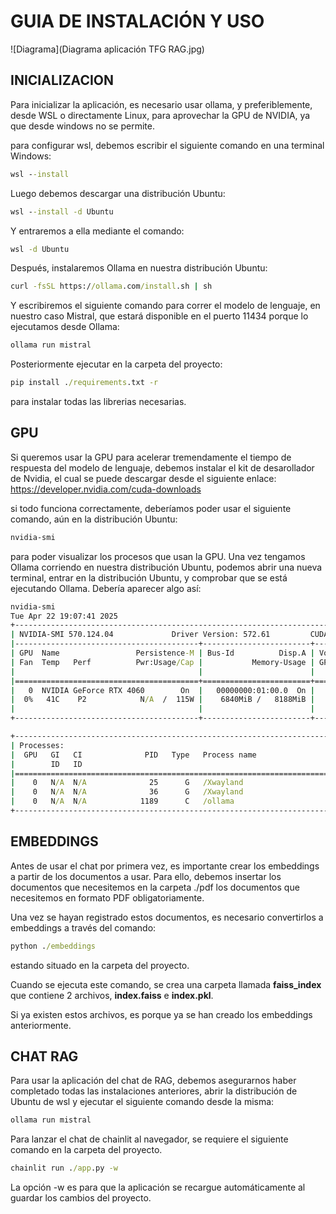 # GUIA DE INSTALACIÓN Y USO
![Diagrama](Diagrama aplicación TFG RAG.jpg)
## INICIALIZACION
Para inicializar la aplicación, es necesario usar ollama, y preferiblemente, desde WSL o directamente Linux, para aprovechar la GPU de NVIDIA, ya que desde windows no se permite.

para configurar wsl, debemos escribir el siguiente comando en una terminal Windows:
```cmd
wsl --install
```

Luego debemos descargar una distribución Ubuntu:
```cmd
wsl --install -d Ubuntu
```

Y entraremos a ella mediante el comando:
```cmd
wsl -d Ubuntu
```

Después, instalaremos Ollama en nuestra distribución Ubuntu:
```cmd
curl -fsSL https://ollama.com/install.sh | sh
```

Y escribiremos el siguiente comando para correr el modelo de lenguaje, en nuestro caso Mistral, que estará disponible en el puerto 11434 porque lo ejecutamos desde Ollama:
```cmd
ollama run mistral
```

Posteriormente ejecutar en la carpeta del proyecto:
```cmd
pip install ./requirements.txt -r
```
para instalar todas las librerias necesarias.

## GPU
Si queremos usar la GPU para acelerar tremendamente el tiempo de respuesta del modelo de lenguaje, debemos instalar el kit de desarollador de Nvidia, el cual se puede descargar desde el siguiente enlace:
https://developer.nvidia.com/cuda-downloads

si todo funciona correctamente, deberíamos poder usar el siguiente comando, aún en la distribución Ubuntu:
```cmd
nvidia-smi
```

para poder visualizar los procesos que usan la GPU. Una vez tengamos Ollama corriendo en nuestra distribución Ubuntu, podemos abrir una nueva terminal, entrar en la distribución Ubuntu, y comprobar que se está ejecutando Ollama. Debería aparecer algo así:
```cmd
nvidia-smi
Tue Apr 22 19:07:41 2025
+-----------------------------------------------------------------------------------------+
| NVIDIA-SMI 570.124.04             Driver Version: 572.61         CUDA Version: 12.8     |
|-----------------------------------------+------------------------+----------------------+
| GPU  Name                 Persistence-M | Bus-Id          Disp.A | Volatile Uncorr. ECC |
| Fan  Temp   Perf          Pwr:Usage/Cap |           Memory-Usage | GPU-Util  Compute M. |
|                                         |                        |               MIG M. |
|=========================================+========================+======================|
|   0  NVIDIA GeForce RTX 4060        On  |   00000000:01:00.0  On |                  N/A |
|  0%   41C    P2            N/A  /  115W |    6840MiB /   8188MiB |      0%      Default |
|                                         |                        |                  N/A |
+-----------------------------------------+------------------------+----------------------+

+-----------------------------------------------------------------------------------------+
| Processes:                                                                              |
|  GPU   GI   CI              PID   Type   Process name                        GPU Memory |
|        ID   ID                                                               Usage      |
|=========================================================================================|
|    0   N/A  N/A              25      G   /Xwayland                             N/A      |
|    0   N/A  N/A              36      G   /Xwayland                             N/A      |
|    0   N/A  N/A            1189      C   /ollama                               N/A      |
+-----------------------------------------------------------------------------------------+
```

## EMBEDDINGS

Antes de usar el chat por primera vez, es importante crear los embeddings a partir de los documentos a usar.
Para ello, debemos insertar los documentos que necesitemos en la carpeta ./pdf los documentos que necesitemos en formato PDF obligatoriamente.

Una vez se hayan registrado estos documentos, es necesario convertirlos a embeddings a través del comando:
```cmd
python ./embeddings
```
estando situado en la carpeta del proyecto.

Cuando se ejecuta este comando, se crea una carpeta llamada **faiss_index** que contiene 2 archivos, **index.faiss** e **index.pkl**.

Si ya existen estos archivos, es porque ya se han creado los embeddings anteriormente.

## CHAT RAG

Para usar la aplicación del chat de RAG, debemos asegurarnos haber completado todas las instalaciones anteriores, abrir la distribución de Ubuntu de wsl y ejecutar el siguiente comando desde la misma:
```cmd
ollama run mistral
```

Para lanzar el chat de chainlit al navegador, se requiere el siguiente comando en la carpeta del proyecto.
```cmd
chainlit run ./app.py -w
```
La opción -w es para que la aplicación se recargue automáticamente al guardar los cambios del proyecto.
